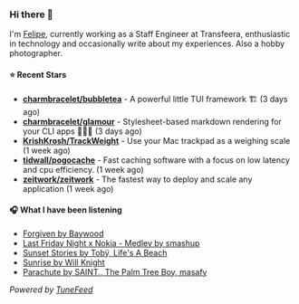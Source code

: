### Hi there 👋

I'm [Felipe](https://felipevm.com), currently working as a Staff Engineer at Transfeera, enthusiastic in technology and occasionally write about my experiences. Also a hobby photographer.

#### ⭐ Recent Stars
- **[charmbracelet/bubbletea](https://github.com/charmbracelet/bubbletea)** - A powerful little TUI framework 🏗 (3 days ago)
- **[charmbracelet/glamour](https://github.com/charmbracelet/glamour)** - Stylesheet-based markdown rendering for your CLI apps 💇🏻‍♀️ (3 days ago)
- **[KrishKrosh/TrackWeight](https://github.com/KrishKrosh/TrackWeight)** - Use your Mac trackpad as a weighing scale (1 week ago)
- **[tidwall/pogocache](https://github.com/tidwall/pogocache)** - Fast caching software with a focus on low latency and cpu efficiency. (1 week ago)
- **[zeitwork/zeitwork](https://github.com/zeitwork/zeitwork)** - The fastest way to deploy and scale any application (1 week ago)

#### 🎧 What I have been listening
- [Forgiven by Baywood](https://open.spotify.com/track/3uVW7KhJPhfAHDZHB8Zkq2)
- [Last Friday Night x Nokia - Medley by smashup](https://open.spotify.com/track/0s1JaSH2rIKdapSGS7WwI2)
- [Sunset Stories by Tobÿ, Life&#39;s A Beach](https://open.spotify.com/track/3nWHPuwYP1Umxe1vtdFPXE)
- [Sunrise by Will Knight](https://open.spotify.com/track/3V6LpEvatA8Pz1GEHloHsx)
- [Parachute by SAINT., The Palm Tree Boy, masafy](https://open.spotify.com/track/1FTv0RrB7cMhfmGBE6gXGQ)

_Powered by [TuneFeed](https://tunefeed.app?ref=github.com)_
